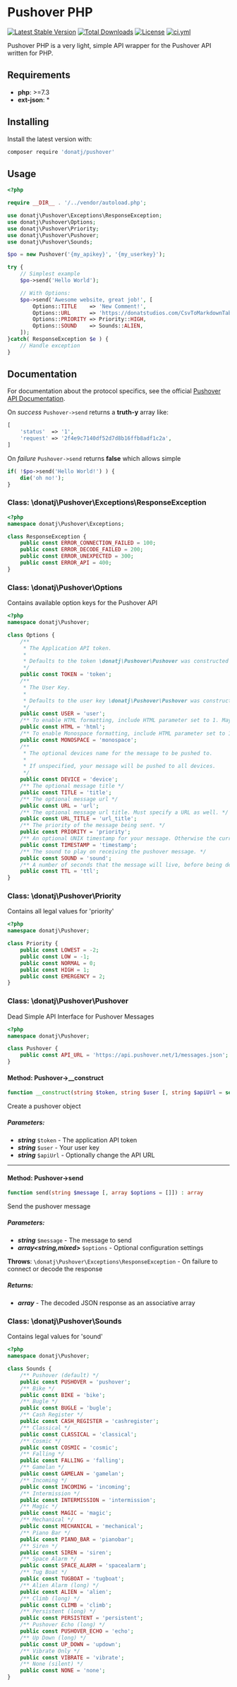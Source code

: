 # Pushover PHP

[![Latest Stable Version](https://poser.pugx.org/donatj/pushover/version)](https://packagist.org/packages/donatj/pushover)
[![Total Downloads](https://poser.pugx.org/donatj/pushover/downloads)](https://packagist.org/packages/donatj/pushover)
[![License](https://poser.pugx.org/donatj/pushover/license)](https://packagist.org/packages/donatj/pushover)
[![ci.yml](https://github.com/donatj/Pushover-PHP/actions/workflows/ci.yml/badge.svg)](https://github.com/donatj/Pushover-PHP/actions/workflows/ci.yml)


Pushover PHP is a very light, simple API wrapper for the Pushover API written for PHP.


## Requirements

- **php**: >=7.3
- **ext-json**: *

## Installing

Install the latest version with:

```bash
composer require 'donatj/pushover'
```

## Usage

```php
<?php

require __DIR__ . '/../vendor/autoload.php';

use donatj\Pushover\Exceptions\ResponseException;
use donatj\Pushover\Options;
use donatj\Pushover\Priority;
use donatj\Pushover\Pushover;
use donatj\Pushover\Sounds;

$po = new Pushover('{my_apikey}', '{my_userkey}');

try {
	// Simplest example
	$po->send('Hello World');

	// With Options:
	$po->send('Awesome website, great job!', [
		Options::TITLE    => 'New Comment!',
		Options::URL      => 'https://donatstudios.com/CsvToMarkdownTable',
		Options::PRIORITY => Priority::HIGH,
		Options::SOUND    => Sounds::ALIEN,
	]);
}catch( ResponseException $e ) {
	// Handle exception
}

```

## Documentation

For documentation about the protocol specifics, see the official [Pushover API Documentation](https://pushover.net/api).

On *success* `Pushover->send` returns a **truth-y** array like:

```php
[
    'status'  => '1',
    'request' => '2f4e9c7140df52d7d8b16ffb8adf1c2a',
]
```

On *failure* `Pushover->send` returns **false** which allows simple

```php
if( !$po->send('Hello World!') ) {
	die('oh no!');
}
```


### Class: \donatj\Pushover\Exceptions\ResponseException

```php
<?php
namespace donatj\Pushover\Exceptions;

class ResponseException {
	public const ERROR_CONNECTION_FAILED = 100;
	public const ERROR_DECODE_FAILED = 200;
	public const ERROR_UNEXPECTED = 300;
	public const ERROR_API = 400;
}
```

### Class: \donatj\Pushover\Options

Contains available option keys for the Pushover API

```php
<?php
namespace donatj\Pushover;

class Options {
	/**
	 * The Application API token.
	 * 
	 * Defaults to the token \donatj\Pushover\Pushover was constructed with.
	 */
	public const TOKEN = 'token';
	/**
	 * The User Key.
	 * 
	 * Defaults to the user key \donatj\Pushover\Pushover was constructed with.
	 */
	public const USER = 'user';
	/** To enable HTML formatting, include HTML parameter set to 1. May not be used if monospace is used. */
	public const HTML = 'html';
	/** To enable Monospace formatting, include HTML parameter set to 1. May not be used if html is used. */
	public const MONOSPACE = 'monospace';
	/**
	 * The optional devices name for the message to be pushed to.
	 * 
	 * If unspecified, your message will be pushed to all devices.
	 */
	public const DEVICE = 'device';
	/** The optional message title */
	public const TITLE = 'title';
	/** The optional message url */
	public const URL = 'url';
	/** The optional message url title. Must specify a URL as well. */
	public const URL_TITLE = 'url_title';
	/** The priority of the message being sent. */
	public const PRIORITY = 'priority';
	/** An optional UNIX timestamp for your message. Otherwise the current time is used. */
	public const TIMESTAMP = 'timestamp';
	/** The sound to play on receiving the pushover message. */
	public const SOUND = 'sound';
	/** A number of seconds that the message will live, before being deleted automatically */
	public const TTL = 'ttl';
}
```

### Class: \donatj\Pushover\Priority

Contains all legal values for 'priority'

```php
<?php
namespace donatj\Pushover;

class Priority {
	public const LOWEST = -2;
	public const LOW = -1;
	public const NORMAL = 0;
	public const HIGH = 1;
	public const EMERGENCY = 2;
}
```

### Class: \donatj\Pushover\Pushover

Dead Simple API Interface for Pushover Messages

```php
<?php
namespace donatj\Pushover;

class Pushover {
	public const API_URL = 'https://api.pushover.net/1/messages.json';
}
```

#### Method: Pushover->__construct

```php
function __construct(string $token, string $user [, string $apiUrl = self::API_URL])
```

Create a pushover object

##### Parameters:

- ***string*** `$token` - The application API token
- ***string*** `$user` - Your user key
- ***string*** `$apiUrl` - Optionally change the API URL

---

#### Method: Pushover->send

```php
function send(string $message [, array $options = []]) : array
```

Send the pushover message

##### Parameters:

- ***string*** `$message` - The message to send
- ***array<string,mixed>*** `$options` - Optional configuration settings

**Throws**: `\donatj\Pushover\Exceptions\ResponseException` - On failure to connect or decode the response

##### Returns:

- ***array*** - The decoded JSON response as an associative array

### Class: \donatj\Pushover\Sounds

Contains legal values for 'sound'

```php
<?php
namespace donatj\Pushover;

class Sounds {
	/** Pushover (default) */
	public const PUSHOVER = 'pushover';
	/** Bike */
	public const BIKE = 'bike';
	/** Bugle */
	public const BUGLE = 'bugle';
	/** Cash Register */
	public const CASH_REGISTER = 'cashregister';
	/** Classical */
	public const CLASSICAL = 'classical';
	/** Cosmic */
	public const COSMIC = 'cosmic';
	/** Falling */
	public const FALLING = 'falling';
	/** Gamelan */
	public const GAMELAN = 'gamelan';
	/** Incoming */
	public const INCOMING = 'incoming';
	/** Intermission */
	public const INTERMISSION = 'intermission';
	/** Magic */
	public const MAGIC = 'magic';
	/** Mechanical */
	public const MECHANICAL = 'mechanical';
	/** Piano Bar */
	public const PIANO_BAR = 'pianobar';
	/** Siren */
	public const SIREN = 'siren';
	/** Space Alarm */
	public const SPACE_ALARM = 'spacealarm';
	/** Tug Boat */
	public const TUGBOAT = 'tugboat';
	/** Alien Alarm (long) */
	public const ALIEN = 'alien';
	/** Climb (long) */
	public const CLIMB = 'climb';
	/** Persistent (long) */
	public const PERSISTENT = 'persistent';
	/** Pushover Echo (long) */
	public const PUSHOVER_ECHO = 'echo';
	/** Up Down (long) */
	public const UP_DOWN = 'updown';
	/** Vibrate Only */
	public const VIBRATE = 'vibrate';
	/** None (silent) */
	public const NONE = 'none';
}
```